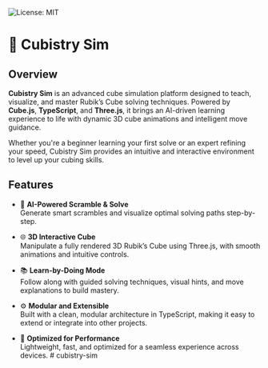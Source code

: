 ![License: MIT](https://img.shields.io/badge/License-MIT-yellow.svg)

# 🧩 Cubistry Sim

## Overview

**Cubistry Sim** is an advanced cube simulation platform designed to teach, visualize, and master Rubik’s Cube solving techniques. Powered by **Cube.js**, **TypeScript**, and **Three.js**, it brings an AI-driven learning experience to life with dynamic 3D cube animations and intelligent move guidance.

Whether you're a beginner learning your first solve or an expert refining your speed, Cubistry Sim provides an intuitive and interactive environment to level up your cubing skills.

## Features

- 🎲 **AI-Powered Scramble & Solve**  
  Generate smart scrambles and visualize optimal solving paths step-by-step.

- 🌐 **3D Interactive Cube**  
  Manipulate a fully rendered 3D Rubik’s Cube using Three.js, with smooth animations and intuitive controls.

- 📚 **Learn-by-Doing Mode**  
  Follow along with guided solving techniques, visual hints, and move explanations to build mastery.

- ⚙️ **Modular and Extensible**  
  Built with a clean, modular architecture in TypeScript, making it easy to extend or integrate into other projects.

- 🚀 **Optimized for Performance**  
  Lightweight, fast, and optimized for a seamless experience across devices.
#   c u b i s t r y - s i m  
 